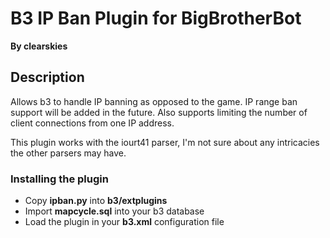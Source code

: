 B3 IP Ban Plugin for BigBrotherBot
=================================
**By clearskies**

## Description

Allows b3 to handle IP banning as opposed to the game. IP range ban support will be added in the future. Also supports limiting the number of client connections from one IP address.

This plugin works with the iourt41 parser, I'm not sure about any intricacies the other parsers may have.

### Installing the plugin

* Copy **ipban.py** into **b3/extplugins**
* Import **mapcycle.sql** into your b3 database
* Load the plugin in your **b3.xml** configuration file
